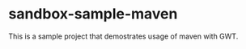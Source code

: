 sandbox-sample-maven
====================

This is a sample project that demostrates usage of maven with GWT.
